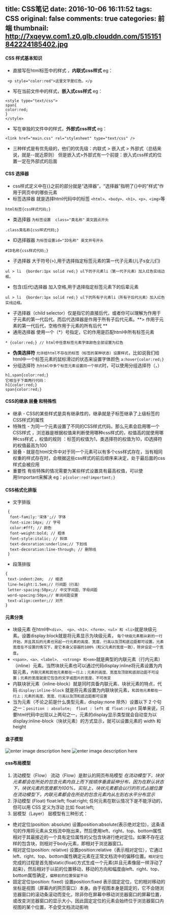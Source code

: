 title: CSS笔记
date: 2016-10-06 16:11:52
tags: CSS
original: false
comments: true
categories: 前端
thumbnail: http://7xqeyw.com1.z0.glb.clouddn.com/515151842224185402.jpg
---
#### CSS 样式基本知识
- 直接写在html标签中的样式 ，**内联式css样式**   eg：

```
 <p style="color:red">这里文字是红色。</p
```

- 写在当前文件中的样式，**嵌入式css样式**   eg：

```
<style type="text/css">
span{
color:red;
}
</style>
```
<!-- more -->
- 写在单独的文件中的样式，**外部式css样式** eg：

```
<link href="main.css" rel="stylesheet" type="text/css" />
```
- 三种样式是有优先级的，他们的优先级：内联式 > 嵌入式 > 外部式（总结来说，就是--就近原则）
但是嵌入式>外部式有一个前提：嵌入式css样式的位置一定在外部式的后面

#### CSS 选择器
-  css样式定义中在{}之前的部分就是“选择器”，“选择器”指明了{}中的“样式”作用于网页中的哪些元素
-  标签选择器  就是选择html代码中的标签  `<html>、<body>、<h1>、<p>、<img>`等

```
html标签{css样式代码;}
```
- 类选择器         `为标签设置  class="类名称"`   `英文圆点开头`

```
.class类名称{css样式代码;}
```
- ID选择器器           `为标签设置id="ID名称" 英文井号开头`

```
#ID名称{css样式代码;}
```
- 子选择器  大于符号(>),用于选择指定标签元素的第一代子元素(儿子s女儿们)

```
ul > li  {border:1px solid red;} ul下的子元素li（第一代子元素）加入红色实线边框。
```
- 包含(后代)选择器 加入空格,用于选择指定标签元素下的后辈元素

```
ul > li  {border:1px solid red;} ul下的所有子元素li（所有子后代元素）加入红色实线边框。
```
- 子选择器（child selector）仅是指它的直接后代，或者你可以理解为作用于子元素的第一代后代。而后代选择器是作用于所有子后代元素。**> 作用于元素的第一代后代，空格作用于元素的所有后代 **
- 通用选择器  使用一个（*）号指定，它的作用是匹配html中所有标签元素

```
* {color:red;} // html中任意标签元素字体颜色全部设置为红色
```
- **伪类选择符** `允许给html不存在的标签（标签的某种状态）设置样式`，比如说我们给html中一个标签元素的鼠标滑过的状态来设置字体颜色 `a:hover{color:red;}`
- 分组选择符 `为html中多个标签元素设置同一个样式`时，可以使用分组选择符（，）

```
h1,span{color:red;}  
它相当于下面两行代码：
h1{color:red;}
span{color:red;}
```
#### CSS的继承 层叠 和特殊性
- 继承 - CSS的某些样式是具有继承性的，继承就是子标签继承了上级标签的CSS样式的属性
- 特殊性 - 为同一个元素设置了不同的CSS样式代码，那么元素会启用哪一个CSS样式 ，浏览器是根据权值来判断使用哪种css样式的，权值高的就使用哪种css样式 ，权值的规则 ：标签的权值为1，类选择符的权值为10，ID选择符的权值最高为100
- 层叠 - 就是在html文件中对于同一个元素可以有多个css样式存在，当有相同权重的样式存在时，会根据这些css样式的前后顺序来决定，处于最后面的css样式会被应用
- 重要性 有些特殊的情况需要为某些样式设置具有最高权值，可以使用!important来解决  eg：`p{color:red!important;}`

#### CSS格式化排版
- 文字排版

```
 {
  font-family:'宋体';// 字体
  font-size:14px; // 字号
  color:#fff; // 颜色
  font-weight:bold; // 粗体
  font-style:italic; // 斜体
  text-decoration:underline;// 下划线
  text-decoration:line-through; // 删除线
 }
```
- 段落排版

```
{
 text-indent:2em;  // 缩进
 line-height:1.5em;// 行间距（行高）
 letter-spacing:50px;// 中文字间距、字母间距
 word-spacing:50px;// 单词间距设置
 text-align:center;// 对齐
}
```
#### 元素分类
- 块级元素 在html中`<div>、 <p>、<h1>、<form>、<ul> 和 <li>`就是块级元素。设置display:block就是将元素显示为块级元素， `每个块级元素都从新的一行开始，并且其后的元素也另起一行元素的高度、宽度、行高以及顶和底边距都可设置。元素宽度在不设置的情况下，是它本身父容器的100%（和父元素的宽度一致），除非设定一个宽度`。
- `<span>、<a>、<label>、 <strong> 和<em>`就是典型的内联元素（行内元素）（inline）元素。当然块状元素也可以通过代码display:inline将元素设置为内联元素，`内联元素和其他元素都在一行上；元素的高度、宽度及顶部和底部边距不可设置；元素的宽度就是它包含的文字或图片的宽度，不可改变`
- 内联块状元素（inline-block）就是同时具备内联元素、块状元素的特点，代码 `display:inline-block` 就是将元素设置为内联块状元素，`和其他元素都在一行上；元素的高度、宽度、行高以及顶和底边距都可设置`
- 当为元素（不论之前是什么类型元素，display:none 除外）设置以下 2 个句之一：`position : absolute;  float : left 或 float:right` 简单来说，只要html代码中出现以上两句之一，元素的display显示类型就会自动变为以 display:inline-block（块状元素）的方式显示，就可以设置元素的 width 和 height 

#### 盒子模型
![enter image description here](http://img.mukewang.com/543b4cae0001b34304300350.jpg)
![enter image description here](http://img.mukewang.com/539fbb3a0001304305570259.jpg)

#### css布局模型
1. 流动模型（Flow） 流动（Flow）是默认的网页布局模型
*在流动模型下，块状元素都会在所处的包含元素内自上而下按顺序垂直延伸分布，因为在默认状态下，块状元素的宽度都为100%。实际上，块状元素都会以行的形式占据位置*
*在流动模型下，内联元素都会在所处的包含元素内从左到右水平分布显示*
2. 浮动模型 (Float)  float:left; float:right;
任何元素在默认情况下是不能浮动的，但可以用 CSS 定义为浮动 比如 float:left;
3. 层模型（Layer） 层模型有三种形式：
- 绝对定位(position: absolute)
设置position:absolute(表示绝对定位)，这条语句的作用将元素从文档流中拖出来，然后使用left、right、top、bottom属性相对于其最接近的一个具有定位属性的父包含块进行绝对定位。如果不存在这样的包含块，则相对于body元素，即相对于浏览器窗口。
- 相对定位(position: relative)
设置position:relative（表示相对定位），它通过left、right、top、bottom属性确定元素在正常文档流中的偏移位置。`相对定位`完成的过程是首先按static(float)方式生成一个元素(并且元素像层一样浮动了起来)，然后相对于以前的位置移动，移动的方向和幅度由left、right、top、bottom属性确定，`偏移前的位置保留不动`
- 固定定位(position: fixed)
设置position:fixed 表示固定定位，它的相对移动的坐标是视图（屏幕内的网页窗口）本身。由于视图本身是固定的，它不会随浏览器窗口的滚动条滚动而变化，除非你在屏幕中移动浏览器窗口的屏幕位置，或改变浏览器窗口的显示大小，因此固定定位的元素会始终位于浏览器窗口内视图的某个位置，不会受文档流动影响